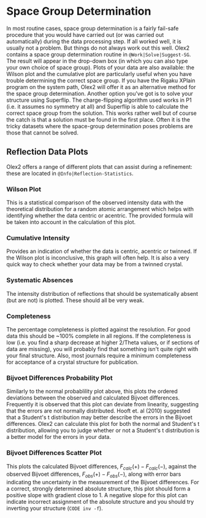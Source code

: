 # Space Group Determination

In most routine cases, space group determination is a fairly fail-safe procedure that you would have carried out (or was carried out automatically) during the data processing step. If all worked well, it is usually not a problem. But things do not always work out this well.
Olex2 contains a space group determination routine in `@Work|Solve|Suggest-SG`. The result will appear in the drop-down box (in which you can also type your own choice of space group). Plots of your data are also available: the Wilson plot and the cumulative plot are particularly useful when you have trouble determining the correct space group.
If you have the Rigaku XPlain program on the system path, Olex2 will offer it as an alternative method for the space group determination.
Another option you've got is to solve your structure using Superflip. The charge-flipping algorithm used works in P1 (i.e. it assumes no symmetry at all) and Superflip is able to calculate the correct space group from the solution. This works rather well but of course the catch is that a solution must be found in the first place. Often it is the tricky datasets where the space-group determination poses problems are those that cannot be solved.

## Reflection Data Plots
Olex2 offers a range of different plots that can assist during a refinement: these are located in `@Info|Reflection-Statistics`.

### Wilson Plot
This is a statistical comparison of the observed intensity data with the theoretical distribution for a random atomic arrangement which helps with identifying whether the data centric or acentric. The provided formula will be taken into account in the calculation of this plot.

### Cumulative Intensity
Provides an indication of whether the data is centric, acentric or twinned. If the Wilson plot is inconclusive, this graph will often help. It is also a very quick way to check whether your data may be from a twinned crystal.

### Systematic Absences
The intensity distribution of reflections that should be systematically absent (but are not) is plotted. These should all be very weak.

### Completeness
The percentage completeness is plotted against the resolution. For good data this should be ~100% complete in all regions. If the completeness is low (i.e. you find a sharp decrease at higher 2/Theta values, or if sections of data are missing), you will probably find that something isn't quite right with your final structure. Also, most journals require a minimum completeness for acceptance of a crystal structure for publication.

### Bijvoet Differences Probability Plot
Similarly to the normal probablility plot above, this plots the ordered deviations between the observed and calculated Bijvoet differences. Frequently it is observed that this plot can deviate from linearity, suggesting that the errors are not normally distributed. Hooft et. al (2010) suggested that a Student's t distribution may better describe the errors in the Bijvoet differences. Olex2 can calculate this plot for both the normal and Student's t distribution, allowing you to judge whether or not a Student's t distribution is a better model for the errors in your data.

### Bijvoet Differences Scatter Plot
This plots the calculated Bijvoet differences, $F_{calc}(+) - F_{calc}(-)$, against the observed Bijvoet differences, $F_{obs}(+) - F_{obs}(-)$, along with error bars indicating the uncertainty in the measurement of the Bijvoet differences. For a correct, strongly determined absolute structure, this plot should form a positive slope with gradient close to 1. A negative slope for this plot can indicate incorrect assignment of the absolute structure and you should try inverting your structure (`CODE inv -f`).

